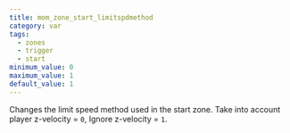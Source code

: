 ```yaml
---
title: mom_zone_start_limitspdmethod
category: var
tags:
  - zones
  - trigger
  - start
minimum_value: 0
maximum_value: 1
default_value: 1
---
```


Changes the limit speed method used in the start zone. Take into account player z-velocity = `0`, Ignore z-velocity = `1`.
